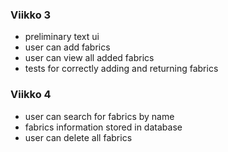 ### Viikko 3

- preliminary text ui
- user can add fabrics
- user can view all added fabrics
- tests for correctly adding and returning fabrics

### Viikko 4
 - user can search for fabrics by name
 - fabrics information stored in database
 - user can delete all fabrics
